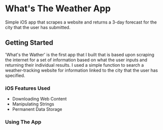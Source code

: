 # What's The Weather App
Simple iOS app that scrapes a website and returns a 3-day forecast for the city that the user has submitted.

## Getting Started

'What's the Wather' is the first app that I built that is based upon scraping the internet for a set of information based on what the user inputs and returning their individual results. I used a simple function to search a weather-tracking website for information linked to the city that the user has specified.

### iOS Features Used

* Downloading Web Content
* Manipulating Strings
* Permanent Data Storage

### Using The App
